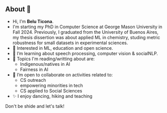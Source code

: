 ## About 👋 

- Hi, I’m **Belu Ticona**.
- I'm starting my PhD in Computer Science at George Mason University in Fall 2024. Previously, I graduated from the University of Buenos Aires, my thesis dissertion was about applied ML in chemistry, studing metric robustness for small datasets in experimental sciences.
- 👀 Interested in ML, education and open science.
- 🌱 I’m learning about speech processing, computer vision & socialNLP.
- 🔬 Topics I'm reading/writting about are:
    - Indigenous/natives in AI
    - Fairness in AI
- 💞️ I’m open to collaborate on activities related to:
  - CS outreach 
  - empowering minorities in tech
  - CS applied to Social Sciences
- ✨ I enjoy dancing, hiking and teaching
  
Don't be shide and let's talk!
<!---
pacasi/pacasi is a ✨ special ✨ repository because its `README.md` (this file) appears on your GitHub profile.
You can click the Preview link to take a look at your changes.
--->
